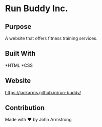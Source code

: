 # Run Buddy Inc.

## Purpose
A website that offers fitness training services. 

## Built With
*HTML
*CSS

## Website
https://jackarms.github.io/run-buddy/

## Contribution
Made with ❤️ by John Armstrong 
